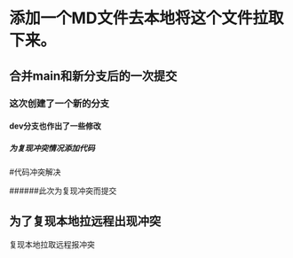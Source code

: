 # 添加一个MD文件去本地将这个文件拉取下来。



## 合并main和新分支后的一次提交


### 这次创建了一个新的分支


#### dev分支也作出了一些修改


##### 为复现冲突情况添加代码

#代码冲突解决


######此次为复现冲突而提交



## 为了复现本地拉远程出现冲突


复现本地拉取远程报冲突
